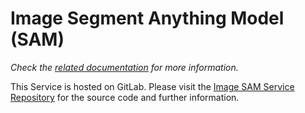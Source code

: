 # Image Segment Anything Model (SAM)

_Check the [related documentation](https://docs.swiss-ai-center.ch/reference/services/image-sam) for more information._

This Service is hosted on GitLab. Please visit the [Image SAM Service Repository](https://gitlab.com/swiss-ai-center/image-sam-service)
for the source code and further information.
